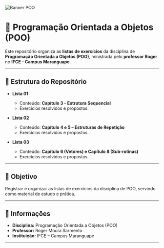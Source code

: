 ![Banner POO](https://images.unsplash.com/photo-1581091215369-8b8f3f6a8e54?auto=format&fit=crop&w=1350&q=80)

# 📘 Programação Orientada a Objetos (POO)  

Este repositório organiza as **listas de exercícios** da disciplina de **Programação Orientada a Objetos (POO)**, ministrada pelo **professor Roger** no **IFCE - Campus Maranguape**.  

---

## 📂 Estrutura do Repositório  

- **Lista 01**  
  - Conteúdo: **Capítulo 3 – Estrutura Sequencial**  
  - Exercícios resolvidos e propostos.  

- **Lista 02**  
  - Conteúdo: **Capítulo 4 e 5 – Estruturas de Repetição**  
  - Exercícios resolvidos e propostos.  

- **Lista 03**  
  - Conteúdo: **Capítulo 6 (Vetores) e Capítulo 8 (Sub-rotinas)**  
  - Exercícios resolvidos e propostos.  

---

## 🎯 Objetivo  

Registrar e organizar as listas de exercícios da disciplina de POO, servindo como material de estudo e prática.  

---

## 🏫 Informações  

- **Disciplina:** Programação Orientada a Objetos (POO)  
- **Professor:** Roger Moura Sarmento 
- **Instituição:** IFCE – Campus Maranguape  

---

